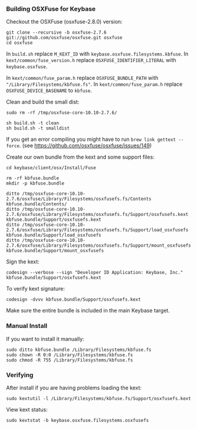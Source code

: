 
### Building OSXFuse for Keybase

Checkout the OSXFuse (osxfuse-2.8.0) version:

    git clone --recursive -b osxfuse-2.7.6 git://github.com/osxfuse/osxfuse.git osxfuse
    cd osxfuse

In `build.sh` replace `M_KEXT_ID` with `keybase.osxfuse.filesystems.kbfuse`.
In `kext/common/fuse_version.h` replace `OSXFUSE_IDENTIFIER_LITERAL` with `keybase.osxfuse`.

In `kext/common/fuse_param.h` replace `OSXFUSE_BUNDLE_PATH` with `"/Library/Filesystems/kbfuse.fs"`.
In `kext/common/fuse_param.h` replace `OSXFUSE_DEVICE_BASENAME` to `kbfuse`.

Clean and build the small dist:

    sudo rm -rf /tmp/osxfuse-core-10.10-2.7.6/

    sh build.sh -t clean
    sh build.sh -t smalldist

If you get an error compiling you might have to run `brew link gettext --force`.
(see https://github.com/osxfuse/osxfuse/issues/149)

Create our own bundle from the kext and some support files:

    cd keybase/client/osx/Install/Fuse

    rm -rf kbfuse.bundle
    mkdir -p kbfuse.bundle

    ditto /tmp/osxfuse-core-10.10-2.7.6/osxfuse/Library/Filesystems/osxfusefs.fs/Contents kbfuse.bundle/Contents/
    ditto /tmp/osxfuse-core-10.10-2.7.6/osxfuse/Library/Filesystems/osxfusefs.fs/Support/osxfusefs.kext kbfuse.bundle/Support/osxfusefs.kext
    ditto /tmp/osxfuse-core-10.10-2.7.6/osxfuse/Library/Filesystems/osxfusefs.fs/Support/load_osxfusefs kbfuse.bundle/Support/load_osxfusefs
    ditto /tmp/osxfuse-core-10.10-2.7.6/osxfuse/Library/Filesystems/osxfusefs.fs/Support/mount_osxfusefs kbfuse.bundle/Support/mount_osxfusefs

Sign the kext:

    codesign --verbose --sign "Developer ID Application: Keybase, Inc." kbfuse.bundle/Support/osxfusefs.kext

To verify kext signature:

    codesign -dvvv kbfuse.bundle/Support/osxfusefs.kext

Make sure the entire bundle is included in the main Keybase target.

### Manual Install

If you want to install it manually:

    sudo ditto kbfuse.bundle /Library/Filesystems/kbfuse.fs
    sudo chown -R 0:0 /Library/Filesystems/kbfuse.fs
    sudo chmod -R 755 /Library/Filesystems/kbfuse.fs

### Verifying

After install if you are having problems loading the kext:

    sudo kextutil -l /Library/Filesystems/kbfuse.fs/Support/osxfusefs.kext

View kext status:

    sudo kextstat -b keybase.osxfuse.filesystems.osxfusefs

